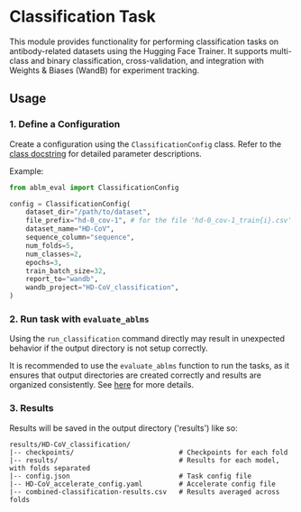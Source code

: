 # Classification Task

This module provides functionality for performing classification tasks on antibody-related datasets using the Hugging Face Trainer. It supports multi-class and binary classification, cross-validation, and integration with Weights & Biases (WandB) for experiment tracking.

## Usage

### 1. Define a Configuration

Create a configuration using the `ClassificationConfig` class. Refer to the [class docstring](classification_config.py) for detailed parameter descriptions.

Example:
```python
from ablm_eval import ClassificationConfig

config = ClassificationConfig(
    dataset_dir="/path/to/dataset",
    file_prefix="hd-0_cov-1", # for the file 'hd-0_cov-1_train{i}.csv' where i is the fold number
    dataset_name="HD-CoV",
    sequence_column="sequence",
    num_folds=5,
    num_classes=2,
    epochs=3,
    train_batch_size=32,
    report_to="wandb",
    wandb_project="HD-CoV_classification",
)
```

### 2. Run task with `evaluate_ablms`

Using the `run_classification` command directly may result in unexpected behavior if the output directory is not setup correctly.

It is recommended to use the `evaluate_ablms` function to run the tasks, as it ensures that output directories are created correctly and results are organized consistently. See [here](../../../README.md) for more details.

### 3. Results
Results will be saved in the output directory ('results') like so:
```
results/HD-CoV_classification/
|-- checkpoints/                          # Checkpoints for each fold
|-- results/                              # Results for each model, with folds separated
|-- config.json                           # Task config file
|-- HD-CoV_accelerate_config.yaml         # Accelerate config file
|-- combined-classification-results.csv   # Results averaged across folds
```
